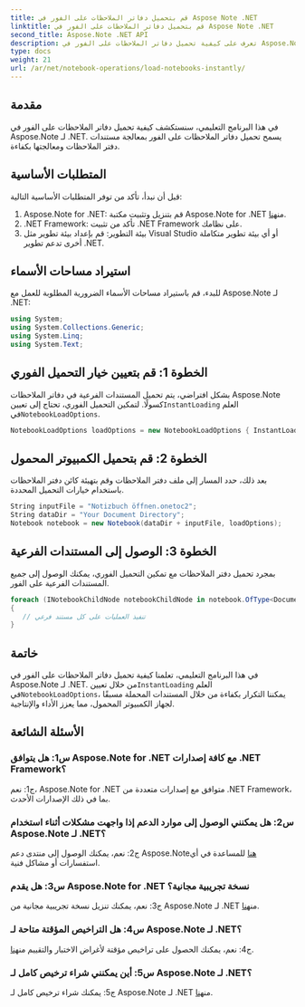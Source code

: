 ```yaml
---
title: قم بتحميل دفاتر الملاحظات على الفور في Aspose Note .NET
linktitle: قم بتحميل دفاتر الملاحظات على الفور في Aspose Note .NET
second_title: Aspose.Note .NET API
description: تعرف على كيفية تحميل دفاتر الملاحظات على الفور في Aspose.Note لـ .NET لتحسين كفاءة معالجة المستندات وإنتاجيتها.
type: docs
weight: 21
url: /ar/net/notebook-operations/load-notebooks-instantly/
---
```

## مقدمة

في هذا البرنامج التعليمي، سنستكشف كيفية تحميل دفاتر الملاحظات على الفور في Aspose.Note لـ .NET. يسمح تحميل دفاتر الملاحظات على الفور بمعالجة مستندات دفتر الملاحظات ومعالجتها بكفاءة.

## المتطلبات الأساسية

قبل أن نبدأ، تأكد من توفر المتطلبات الأساسية التالية:

1.  Aspose.Note for .NET: قم بتنزيل وتثبيت مكتبة Aspose.Note for .NET من[هنا](https://releases.aspose.com/note/net/).
2. .NET Framework: تأكد من تثبيت .NET Framework على نظامك.
3. بيئة التطوير: قم بإعداد بيئة تطوير مثل Visual Studio أو أي بيئة تطوير متكاملة أخرى تدعم تطوير .NET.

## استيراد مساحات الأسماء

للبدء، قم باستيراد مساحات الأسماء الضرورية المطلوبة للعمل مع Aspose.Note لـ .NET:

```csharp
using System;
using System.Collections.Generic;
using System.Linq;
using System.Text;
```

## الخطوة 1: قم بتعيين خيار التحميل الفوري

 بشكل افتراضي، يتم تحميل المستندات الفرعية في دفاتر الملاحظات Aspose.Note كسولًا. لتمكين التحميل الفوري، تحتاج إلى تعيين`InstantLoading` العلم في`NotebookLoadOptions`.

```csharp
NotebookLoadOptions loadOptions = new NotebookLoadOptions { InstantLoading = true };
```

## الخطوة 2: قم بتحميل الكمبيوتر المحمول

بعد ذلك، حدد المسار إلى ملف دفتر الملاحظات وقم بتهيئة كائن دفتر الملاحظات باستخدام خيارات التحميل المحددة.

```csharp
String inputFile = "Notizbuch öffnen.onetoc2";
String dataDir = "Your Document Directory";
Notebook notebook = new Notebook(dataDir + inputFile, loadOptions);
```

## الخطوة 3: الوصول إلى المستندات الفرعية

بمجرد تحميل دفتر الملاحظات مع تمكين التحميل الفوري، يمكنك الوصول إلى جميع المستندات الفرعية على الفور.

```csharp
foreach (INotebookChildNode notebookChildNode in notebook.OfType<Document>()) 
{
   // تنفيذ العمليات على كل مستند فرعي
}
```

## خاتمة

في هذا البرنامج التعليمي، تعلمنا كيفية تحميل دفاتر الملاحظات على الفور في Aspose.Note لـ .NET. من خلال تعيين`InstantLoading` العلم في`NotebookLoadOptions`، يمكننا التكرار بكفاءة من خلال المستندات المحملة مسبقًا لجهاز الكمبيوتر المحمول، مما يعزز الأداء والإنتاجية.

## الأسئلة الشائعة

### س1: هل يتوافق Aspose.Note for .NET مع كافة إصدارات .NET Framework؟

ج1: نعم، Aspose.Note for .NET متوافق مع إصدارات متعددة من .NET Framework، بما في ذلك الإصدارات الأحدث.

### س2: هل يمكنني الوصول إلى موارد الدعم إذا واجهت مشكلات أثناء استخدام Aspose.Note لـ .NET؟

 ج2: نعم، يمكنك الوصول إلى منتدى دعم Aspose.Note[هنا](https://forum.aspose.com/c/note/28) للمساعدة في أي استفسارات أو مشاكل فنية.

### س3: هل يقدم Aspose.Note for .NET نسخة تجريبية مجانية؟

 ج3: نعم، يمكنك تنزيل نسخة تجريبية مجانية من Aspose.Note لـ .NET من[هنا](https://releases.aspose.com/).

### س4: هل التراخيص المؤقتة متاحة لـ Aspose.Note لـ .NET؟

 ج4: نعم، يمكنك الحصول على تراخيص مؤقتة لأغراض الاختبار والتقييم من[هنا](https://purchase.aspose.com/temporary-license/).

### س5: أين يمكنني شراء ترخيص كامل لـ Aspose.Note لـ .NET؟

 ج5: يمكنك شراء ترخيص كامل لـ Aspose.Note لـ .NET من[هنا](https://purchase.aspose.com/buy).